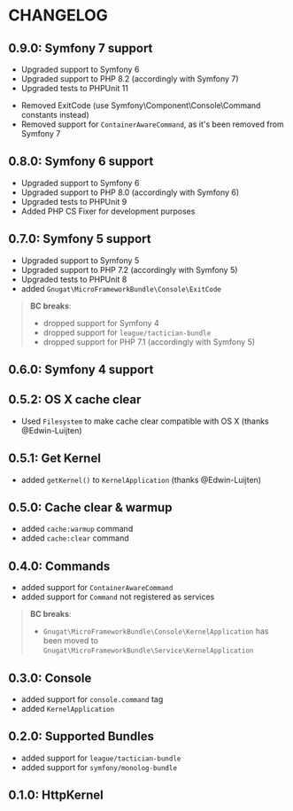 # CHANGELOG

## 0.9.0: Symfony 7 support

* Upgraded support to Symfony 6
* Upgraded support to PHP 8.2 (accordingly with Symfony 7)
* Upgraded tests to PHPUnit 11

- Removed ExitCode (use Symfony\Component\Console\Command constants instead)
- Removed support for `ContainerAwareCommand`, as it's been removed from Symfony 7

## 0.8.0: Symfony 6 support

* Upgraded support to Symfony 6
* Upgraded support to PHP 8.0 (accordingly with Symfony 6)
* Upgraded tests to PHPUnit 9
* Added PHP CS Fixer for development purposes

## 0.7.0: Symfony 5 support

* Upgraded support to Symfony 5
* Upgraded support to PHP 7.2 (accordingly with Symfony 5)
* Upgraded tests to PHPUnit 8
* added `Gnugat\MicroFrameworkBundle\Console\ExitCode`

> **BC breaks**:
>
> * dropped support for Symfony 4
> * dropped support for `league/tactician-bundle`
> * dropped support for PHP 7.1 (accordingly with Symfony 5)

## 0.6.0: Symfony 4 support

## 0.5.2: OS X cache clear

* Used `Filesystem` to make cache clear compatible with OS X (thanks @Edwin-Luijten)

## 0.5.1: Get Kernel

* added `getKernel()` to `KernelApplication` (thanks @Edwin-Luijten)

## 0.5.0: Cache clear & warmup

* added `cache:warmup` command
* added `cache:clear` command

## 0.4.0: Commands

* added support for `ContainerAwareCommand`
* added support for `Command` not registered as services

> **BC breaks**:
>
> * `Gnugat\MicroFrameworkBundle\Console\KernelApplication` has been
>   moved to `Gnugat\MicroFrameworkBundle\Service\KernelApplication`

## 0.3.0: Console

* added support for `console.command` tag
* added `KernelApplication`

## 0.2.0: Supported Bundles

* added support for `league/tactician-bundle`
* added support for `symfony/monolog-bundle`

## 0.1.0: HttpKernel
